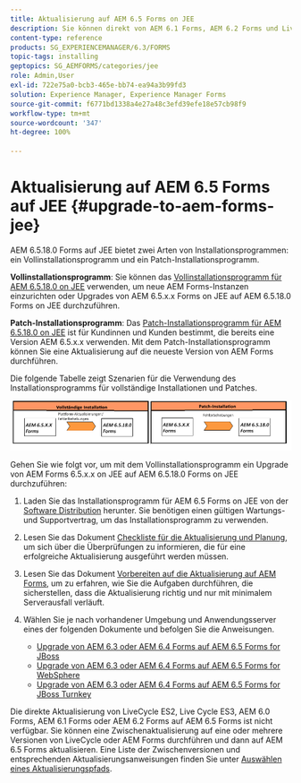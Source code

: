 ```yaml
---
title: Aktualisierung auf AEM 6.5 Forms on JEE
description: Sie können direkt von AEM 6.1 Forms, AEM 6.2 Forms und LiveCycle ES4 SP1 auf AEM 6.3 Forms aktualisieren.
content-type: reference
products: SG_EXPERIENCEMANAGER/6.3/FORMS
topic-tags: installing
geptopics: SG_AEMFORMS/categories/jee
role: Admin,User
exl-id: 722e75a0-bcb3-465e-bb74-ea94a3b99fd3
solution: Experience Manager, Experience Manager Forms
source-git-commit: f6771bd1338a4e27a48c3efd39efe18e57cb98f9
workflow-type: tm+mt
source-wordcount: '347'
ht-degree: 100%

---
```


# Aktualisierung auf AEM 6.5 Forms auf JEE {#upgrade-to-aem-forms-jee}

AEM 6.5.18.0 Forms auf JEE bietet zwei Arten von Installationsprogrammen: ein Vollinstallationsprogramm und ein Patch-Installationsprogramm.

**Vollinstallationsprogramm**: Sie können das [Vollinstallationsprogramm für AEM 6.5.18.0 on JEE](https://experienceleague.adobe.com/docs/experience-manager-release-information/aem-release-updates/forms-updates/aem-forms-releases.html?lang=de) verwenden, um neue AEM Forms-Instanzen einzurichten oder Upgrades von AEM 6.5.x.x Forms on JEE auf AEM 6.5.18.0 Forms on JEE durchzuführen.

**Patch-Installationsprogramm**: Das [Patch-Installationsprogramm für AEM 6.5.18.0 on JEE](https://experienceleague.adobe.com/docs/experience-manager-release-information/aem-release-updates/forms-updates/aem-forms-releases.html?lang=de) ist für Kundinnen und Kunden bestimmt, die bereits eine Version AEM 6.5.x.x verwenden. Mit dem Patch-Installationsprogramm können Sie eine Aktualisierung auf die neueste Version von AEM Forms durchführen.

Die folgende Tabelle zeigt Szenarien für die Verwendung des Installationsprogramms für vollständige Installationen und Patches.

![Szenario für das Vollinstallations- und Patch-Installationsprogramm](assets/full-and-patch-installer.png)

Gehen Sie wie folgt vor, um mit dem Vollinstallationsprogramm ein Upgrade von AEM Forms 6.5.x.x on JEE auf AEM 6.5.18.0 Forms on JEE durchzuführen:

1. Laden Sie das Installationsprogramm für AEM 6.5 Forms on JEE von der [Software Distribution](https://experience.adobe.com/#/downloads/content/software-distribution/en/aem.html) herunter. Sie benötigen einen gültigen Wartungs- und Supportvertrag, um das Installationsprogramm zu verwenden.
1. Lesen Sie das Dokument [Checkliste für die Aktualisierung und Planung](https://www.adobe.com/go/learn_aemforms_upgrade_checklist_65_de), um sich über die Überprüfungen zu informieren, die für eine erfolgreiche Aktualisierung ausgeführt werden müssen.
1. Lesen Sie das Dokument [Vorbereiten auf die Aktualisierung auf AEM Forms](https://www.adobe.com/go/learn_aemforms_prepareupgrade_65_de), um zu erfahren, wie Sie die Aufgaben durchführen, die sicherstellen, dass die Aktualisierung richtig und nur mit minimalem Serverausfall verläuft.
1. Wählen Sie je nach vorhandener Umgebung und Anwendungsserver eines der folgenden Dokumente und befolgen Sie die Anweisungen.

   * [Upgrade von AEM 6.3 oder AEM 6.4 Forms auf AEM 6.5 Forms for JBoss ](https://www.adobe.com/go/learn_aemforms_upgradeJBoss_65_de)
   * [Upgrade von AEM 6.3 oder AEM 6.4 Forms auf AEM 6.5 Forms for WebSphere](https://www.adobe.com/go/learn_aemforms_upgradeWebSphere_65_de)
   * [Upgrade von AEM 6.3 oder AEM 6.4 Forms auf AEM 6.5 Forms for JBoss Turnkey](https://www.adobe.com/go/learn_aemforms_upgradeTurnkey_65_de)

Die direkte Aktualisierung von LiveCycle ES2, Live Cycle ES3, AEM 6.0 Forms, AEM 6.1 Forms oder AEM 6.2 Forms auf AEM 6.5 Forms ist nicht verfügbar. Sie können eine Zwischenaktualisierung auf eine oder mehrere Versionen von LiveCycle oder AEM Forms durchführen und dann auf AEM 6.5 Forms aktualisieren. Eine Liste der Zwischenversionen und entsprechenden Aktualisierungsanweisungen finden Sie unter [Auswählen eines Aktualisierungspfads](upgrade.md).
